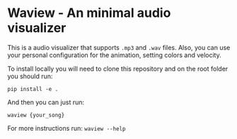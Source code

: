 # Waview - An minimal audio visualizer

This is a audio visualizer that supports `.mp3` and `.wav` files. Also, you can use your personal configuration for the animation, setting colors and velocity.

To install locally you will need to clone this repository and on the root folder you should run:

`pip install -e .`

And then you can just run:

`waview {your_song}`

For more instructions run:
`waview --help`

